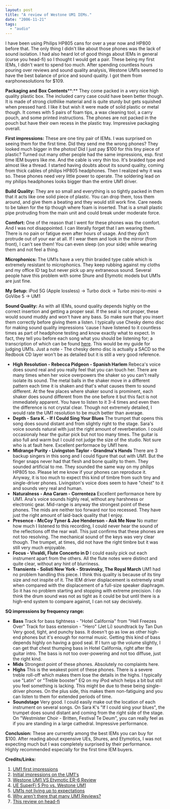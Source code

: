 ```yaml
---
layout: post
title: "A review of Westone UM1 IEMs."
date: "2006-11-21"
tags: 
  - "audio"
---
```


I have been using Philips HP805 cans for over a year now and HP800 before that. The only thing I didn't like about those phones was the lack of sound isolation. I had also heard lot of good things about IEMs in general (curse you head-fi) so I thought I would get a pair. These being my first IEMs, I didn't want to spend too much. After spending countless hours pouring over reviews and sound quality analysis, Westone UM1s seemed to have the best balance of price and sound quality. I got them from earphonesolutions for $109.

**Packaging and** **Box Contents****:** They come packed in a very nice high quality plastic box. The included carry case could have been better though. It is made of strong clothlike material and is quite sturdy but gets squished when pressed hard. I like it but wish it were made of solid plastic or metal though. It comes with 5 pairs of foam tips, a wax cleaning tool, a carry pouch, and some printed instructions. The phones are not packed in the pouch but have their own recess in the plastic tray. Impressive packaging overall.

**First impressions:** These are one tiny pair of IEMs. I was surprised on seeing them for the first time. Did they send me the wrong phones? They looked much bigger in the photos! Did I just pay $100 for this tiny piece of plastic? Turned out many other people had the same impressions, esp. first time IEM buyers like me. And the cable is very thin too. It's braided type and almost like a thread. I started having doubts about its sound quality, coming from thick cables of philips HP805 headphones. Then I realized why it was so. These phones need very little power to operate. The soldering lead on my philips headphones looks bigger than the entire UM1 driver.

**Build Quality:** They are so small and everything is so tightly packed in them that it acts like one solid piece of plastic. You can drop them, toss them around, and give them a beating and they would still work fine. Care needs to be taken for the tip though where foam is inserted. That is a small plastic pipe protruding from the main unit and could break under moderate force.

**Comfort:** One of the reason that I went for these phones was the comfort. And I was not disappointed. I can literally forget that I am wearing them. There is no pain or fatigue even after hours of usage. And they don't protrude out of your ear at all. If I wear them and look in the mirror (from front), I can't see them! You can even sleep (on your side) while wearing them and not feel a thing.

**Microphonics:** The UM1s have a very thin braided type cable which is extremely resistant to microphonics. They keep rubbing against my cloths and my office ID tag but never pick up any extraneous sound. Several people have this problem with some Shure and Etymotic models but UM1s are just fine.

**My Setup:** iPod 5G (Apple lossless) -> Turbo dock -> Turbo mini-to-mini -> GoVibe 5 -> UM1

**Sound Quality:** As with all IEMs, sound quality depends highly on the correct insertion and getting a proper seal. If the seal is not proper, these would sound muddy and won't have any bass. So make sure that you insert them correctly before giving them a listen. I typically use Chesky demo disc for making sound quality impressions 'cause I have listened to it countless times as part of headphone testing and know exactly what to expect. In fact, they tell you before each song what you should be listening for; a transcription of which can be found [here](http://www.fix-it.org/forums/showthread.php?t=1699). This would be my guide for judging UM1s. Just a note - The chesky demo disc is actually a SACD so the Redbook CD layer won't be as detailed but it is still a very good reference.

- **High Resolution - Rebecca Pidgeon - Spanish Harlem** Rebeca's voice does sound real and you really feel that you can touch her. There are many times when her voice overpowers the shaker so you can't really isolate its sound. The metal balls in the shaker move in a different pattern each time it is shaken and that's what causes them to sound different. At the few places where shaker sound is prominent, each shaker does sound different from the one before it but this fact is not immediately apparent. You have to listen to it 3-4 times and even then the difference is not crystal clear. Though not extremely detailed, I would rate the UM1 resolution to be much better than average.
- **Depth - Sara K. - If I Could Sing Your Blues** The trumpet that opens this song does sound distant and from slightly right to the stage. Sara's voice sounds natural with just the right amount of reverberation. I could occasionaly hear the guitar pick but not too many times. The guitar is also full and warm but I could not judge the size of the studio. Not sure who is at fault here. Excellent performace by UM1 here.
- **Midrange Purity - Livingston Taylor - Grandma's Hands** There are 3 backup singers in this song and I could figure that out with UM1. But the finger snaps never had that flesh and bone quality to them. They sounded artificial to me. They sounded the same way on my philips HP805 too. Please let me know if your phones can reproduce it. Anyway, it is too much to expect this kind of timbre from such tiny and single-driver phones. Livingston's voice does seem to have "chest" to it and sounds very real and human.
- **Naturalness - Ana Caram - Correnteza** Excellent performance here by UM1. Ana's voice sounds highly real, without any harshness or electronic gear. Mid-range is anyway the strongest point of these phones. The mids are neither too forward nor too recessed. They have just the right amount of laid-back quality that I enjoy.
- **Presence - McCoy Tyner & Joe Henderson - Ask Me Now** No matter how much I listened to this recording, I could never hear the sound of the reflections off the rear wall. This just confirms that these phones are not too resolving. The mechanical sound of the keys was very clear though. The trumpet, at times, did not have the right timbre but it was still very much enjoyable.
- **Focus - Vivaldi, Flute Concerto in D** I could easily pick out each instrument apart from the others. All the flute notes were distinct and quite clear, without any hint of blurriness.
- **Transients - Solisti New York - Stravinsky, The Royal March** UM1 had no problem handling this piece. I think this quality is because of its tiny size and not inspite of it. The IEM driver displacement is extremely small when compared with the displacement of a full-size speaker diaphragm. So it has no problem starting and stopping with extreme precision. I do think the drum sound was not as tight as it could be but until there is a high-end system to compare against, I can not say decisively.

**SQ impressions by frequency range:**

- **Bass** Track for bass tightness - "Hotel California" from "Hell Freezes Over" Track for bass extension - "Hero" (Jet Li) soundtrack by Tan Dun Very good, tight, and punchy bass. It doesn't go as low as other high-end phones but it's enough for normal music. Getting this kind of bass depends highly on having a good seal. If I turn up the volume slightly, I can get that chest thumping bass in Hotel California, right after the guitar intro. The bass is not too over-powering and not too diffuse, just the right kind.
- **Mids** Strongest point of these phones. Absolutely no complaints here.
- **Highs** This is the weakest point of these phones. There is a severe treble roll-off which makes them lose the details in the highs. I typically use "Latin" or "Treble booster" EQ on my iPod which helps a bit but still you feel something is lacking. This might be due to these being single-driver phones. On the plus side, this makes them non-fatiguing and you can listen to them for extended periods of time.
- **Soundstage** Very good. I could easily make out the location of each instrument on several songs. On Sara K's "If I could sing your blues", the trumpet does sound distant and coming from the right side of the stage. On "Westmister Choir - Britten, Festival Te Deum", you can really feel as if you are standing in a large cathedral. Impressive performance.

**Conclusion:** These are currently among the best IEMs you can buy for $100. After reading about expensive UEs, Shures, and Etymotics, I was not expecting much but I was completely surprised by their performance. Highly recommended especially for the first time IEM buyers.

**Credits/Links:**

1. [UM1 first impressions](http://www6.head-fi.org/forums/showthread.php?t=170241)
2. [Initial impressions on the UM1's](http://www6.head-fi.org/forums/showthread.php?t=142793)
3. [Westone UM1 VS Etymotic ER-6 Review](http://www6.head-fi.org/forums/showthread.php?t=112657)
4. [UE SuperFi 5 Pro vs. Westone UM1](http://www6.head-fi.org/forums/showthread.php?t=166809)
5. [UM1s not living up to expectations](http://www6.head-fi.org/forums/showthread.php?t=174585)
6. [Why aren't there that many UM1 Reviews?](http://www6.head-fi.org/forums/showthread.php?t=150057)
7. [This review on head-fi](http://www6.head-fi.org/forums/showthread.php?t=209699)[](http://www6.head-fi.org/forums/showthread.php?t=142793)
